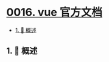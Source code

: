 # [0016. vue 官方文档](https://github.com/Tdahuyou/TNotes.vue/tree/main/notes/0016.%20vue%20%E5%AE%98%E6%96%B9%E6%96%87%E6%A1%A3)

<!-- region:toc -->

- [1. 📝 概述](#1--概述)

<!-- endregion:toc -->

## 1. 📝 概述
